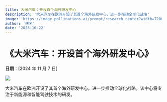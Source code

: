 ```yaml
---
title: 大米汽车：开设首个海外研发中心
description: '大米汽车在欧洲开设了其首个海外研发中心，进一步推动全球化战略'
image: 'https://image.pollinations.ai/prompt/research_center?width=720&height=480&seed=54'
author: '佚名'
date: '2023-10-22'
---
```


# 《大米汽车：开设首个海外研发中心》

**日期**：[2024 年 11 月 7 日]

![](https://image.pollinations.ai/prompt/research_center?width=720&height=480&seed=54)

大米汽车在欧洲开设了其首个海外研发中心，进一步推动全球化战略。该中心将专注于新能源和智能驾驶技术的研发。
